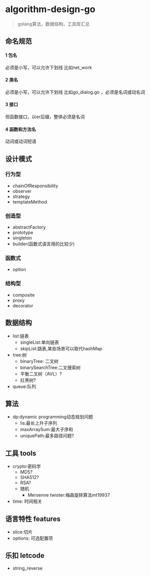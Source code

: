 # algorithm-design-go
>golang算法，数据结构，工具库汇总
## 命名规范
#### 1 包名
必须是小写，可以允许下划线 比如net_work 
#### 2 类名
必须是小写，可以允许下划线 比如go_dialog.go ，必须是名词或动名词
#### 3 接口
但函数接口，以er后缀，整体必须是名词
#### 4 函数和方法名
动词或动词短语

## 设计模式
### 行为型
* chainOfResponsibility
* observer
* strategy
* templateMethod
### 创造型
* abstractFactory
* prototype 
* singleton
* builder(函数式语言用的比较少)
### 函数式
* option
### 结构型
* composite
* proxy
* decorator
## 数据结构

+ list:链表
    - singleList:单向链表
    - skipList:跳表,某些场景可以取代hashMap
+ tree:树
    - binaryTree: 二叉树
    - binarySearchTree:二叉搜索树
    - 平衡二叉树（AVL）?
    - 红黑树?
+ queue:队列

## 算法
+ dp:dynamic programming动态规划问题
    - lis:最长上升子序列
    - maxArraySum:最大子序和    
    - uniquePath:最多路径问题? 
    
## 工具 tools
+ crypto:密码学
    - MD5?
    - SHA512?
    - RSA?
    - 随机
        - Mersenne twister:梅森旋转算法mt19937
+ time: 时间相关

## 语言特性 features
+ slice:切片
+ options: 可选配置项

## 乐扣 letcode
+ string_reverse
